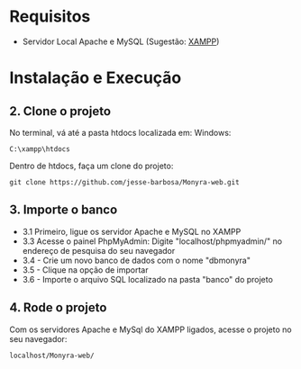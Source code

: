 # Requisitos

- Servidor Local Apache e MySQL (Sugestão: [XAMPP](https://www.apachefriends.org/pt_br/download.html))

# Instalação e Execução

## 2. Clone o projeto

No terminal, vá até a pasta htdocs localizada em:
Windows:

    C:\xampp\htdocs

Dentro de htdocs, faça um clone do projeto:

    git clone https://github.com/jesse-barbosa/Monyra-web.git

## 3. Importe o banco

- 3.1 Primeiro, ligue os servidor Apache e MySQL no XAMPP
- 3.3 Acesse o painel PhpMyAdmin: Digite "localhost/phpmyadmin/" no endereço de pesquisa do seu navegador
- 3.4 - Crie um novo banco de dados com o nome "dbmonyra"
- 3.5 - Clique na opção de importar
- 3.6 - Importe o arquivo SQL localizado na pasta "banco" do projeto

## 4. Rode o projeto

Com os servidores Apache e MySql do XAMPP ligados, acesse o projeto no seu navegador:

    localhost/Monyra-web/
